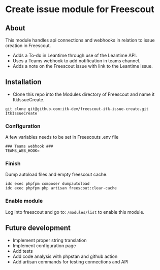 # Create issue module for Freescout

## About
This module handles api connections and webhooks in relation to issue creation
in Freescout.
- Adds a To-do in Leantime through use of the Leantime API.
- Uses a Teams webhook to add notification in teams channel.
- Adds a note on the Freescout issue with link to the Leantime issue.

## Installation
- Clone this repo into the Modules directory of Freescout and name it
ItkIssueCreate.
```
git clone git@github.com:itk-dev/freescout-itk-issue-create.git ItkIssueCreate
```

### Configuration
A few variables needs to be set in Freescouts .env file
```
### Teams webhook ###
TEAMS_WEB_HOOK=
```

### Finish

Dump autoload files and empty freescout cache.
```
idc exec phpfpm composer dumpautoload
idc exec phpfpm php artisan freescout:clear-cache
```

### Enable module
Log into freescout and go to: ```/modules/list``` to enable this module.

## Future development
- Implement proper string translation
- Implement configuration page
- Add tests
- Add code analysis with phpstan and github action
- Add artisan commands for testing connections and API